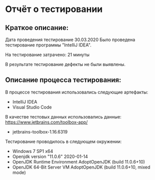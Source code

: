 # Отчёт о тестировании

## Краткое описание:

Дата проведения тестирование 30.03.2020
Было проведена тестирование программы "IntelliJ IDEA".

На тестирование затрачено: 21 минуты

В результате тестирование дефекты не были выявлены.

## Описание процесса тестирования:

В процессе тестирования использовались следующие артефакты:
* IntelliJ IDEA
* Visual Studio Code

В качестве тестовых данных использовались данные: https://www.jetbrains.com/toolbox-app/
* jetbrains-toolbox-1.16.6319

Тестирование проводилось в следующем окружении:
* Windows 7 SP1 x64
* Openjdk version "11.0.6" 2020-01-14
* OpenJDK Runtime Environment AdoptOpenJDK (build 11.0.6+10)
* OpenJDK 64-Bit Server VM AdoptOpenJDK (build 11.0.6+10, mixed mode)
